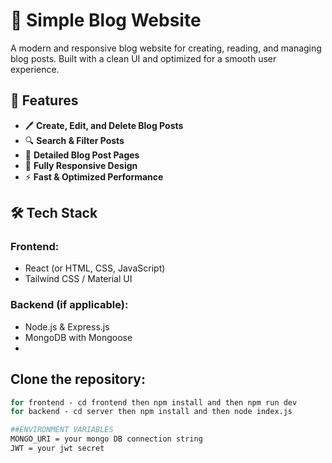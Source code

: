 # 📝 Simple Blog Website  

A modern and responsive blog website for creating, reading, and managing blog posts. Built with a clean UI and optimized for a smooth user experience.

## 🚀 Features  

- 🖊️ **Create, Edit, and Delete Blog Posts**  
- 🔍 **Search & Filter Posts**  
- 📖 **Detailed Blog Post Pages**  
- 📱 **Fully Responsive Design**  
- ⚡ **Fast & Optimized Performance**  

## 🛠️ Tech Stack  

### **Frontend:**  
- React (or HTML, CSS, JavaScript)  
- Tailwind CSS / Material UI  

### **Backend (if applicable):**  
- Node.js & Express.js  
- MongoDB with Mongoose
-
## Clone the repository:  
   ```bash
 for frontend - cd frontend then npm install and then npm run dev
  for backend - cd server then npm install and then node index.js

##ENVIRONMENT VARIABLES
MONGO_URI = your mongo DB connection string
JWT = your jwt secret
   

